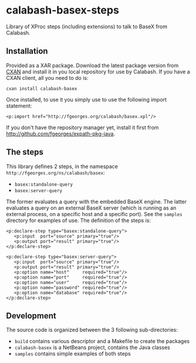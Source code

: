 calabash-basex-steps
====================

Library of XProc steps (including extensions) to talk to BaseX from Calabash.

Installation
------------

Provided as a XAR package.  Download the latest package version from
[CXAN](http://test.cxan.org/pkg/calabash-basex) and install it in you
local repository for use by Calabash.  If you have a CXAN client, all
you need to do is:

```
cxan install calabash-basex
```

Once installed, to use it you simply use to use the following import
statement:

```
<p:import href="http://fgeorges.org/calabash/basex.xpl"/>
```

If you don't have the repository manager yet, install it first from
http://github.com/fgeorges/expath-pkg-java.

The steps
---------

This library defines 2 steps, in the namespace
`http://fgeorges.org/ns/calabash/basex`:

- `basex:standalone-query`
- `basex:server-query`

The former evaluates a query with the embedded BaseX engine.  The
latter evaluates a query on an external BaseX server (which is running
as an external process, on a specific host and a specific port).  See
the `samples` directory for examples of use.  The definition of the
steps is:

```
<p:declare-step type="basex:standalone-query">
   <p:input  port="source" primary="true"/>
   <p:output port="result" primary="true"/>
</p:declare-step>

<p:declare-step type="basex:server-query">
   <p:input  port="source" primary="true"/>
   <p:output port="result" primary="true"/>
   <p:option name="host"     required="true"/>
   <p:option name="port"     required="true"/>
   <p:option name="user"     required="true"/>
   <p:option name="password" required="true"/>
   <p:option name="database" required="true"/>
</p:declare-step>
```

Development
-----------

The source code is organized between the 3 following sub-directories:

- `build` contains various descriptor and a Makefile to create the packages
- `calabash-basex` is a NetBeans project, contains the Java classes
- `samples` contains simple examples of both steps
